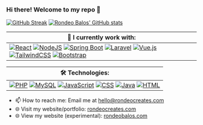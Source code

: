 ### Hi there! Welcome to my repo 👋
<!--[![Anurag's GitHub stats](https://github-readme-stats.vercel.app/api?username=rondeo-balos&count_private=true&show_icons=true&theme=dark)](https://github.com/anuraghazra/github-readme-stats)-->
<!--[![Rondeo Balos' GitHub stats](https://github-readme-stats.vercel.app/api?username=rondeo-balos&count_private=true&show_icons=true&theme=dark&include_all_commits=true&rank_icon=github&ring_color=2f81f7&icon_color=2f81f7&border_color=2f81f7)](https://github.com/rondeo-balos)-->
[![GitHub Streak](https://streak-stats.demolab.com/?user=rondeo-balos&ring_color=2f81f7&icon_color=2f81f7&border_color=2f81f7&theme=transparent&text_color=ffffff)]([https://git.io/streak-stats](https://github.com/rondeo-balos))
[![Rondeo Balos' GitHub stats](https://github-readme-stats-one-bice.vercel.app/api?username=rondeo-balos&show_icons=true&include_all_commits=true&count_private=true&ring_color=2f81f7&icon_color=2f81f7&border_color=2f81f7&theme=transparent&text_color=ffffff)](https://github.com/rondeo-balos)
<!--- 🔭 I’m currently working on a project called
    - Unforseen Quests, an rpg, side-scroller, soulslike, dungeon crawler game for android
    - Maria Portal - Management portal for the Municipality of Maria-->
| 🌱 I currently work with: |
| ---- |
| [![React](https://img.shields.io/badge/React-%2320232a.svg?logo=react&logoColor=%2361DAFB)](#) [![NodeJS](https://img.shields.io/badge/Node.js-6DA55F?logo=node.js&logoColor=white)](#) [![Spring Boot](https://img.shields.io/badge/Spring%20Boot-6DB33F?logo=springboot&logoColor=fff)](#) [![Laravel](https://img.shields.io/badge/Laravel-%23FF2D20.svg?logo=laravel&logoColor=white)](#) [![Vue.js](https://img.shields.io/badge/Vue.js-4FC08D?logo=vuedotjs&logoColor=fff)](#) [![TailwindCSS](https://img.shields.io/badge/Tailwind%20CSS-%2338B2AC.svg?logo=tailwind-css&logoColor=white)](#) [![Bootstrap](https://img.shields.io/badge/Bootstrap-7952B3?logo=bootstrap&logoColor=fff)](#) |

| 🛠️ Technologies: |
| ---- |
| [![PHP](https://img.shields.io/badge/php-%23777BB4.svg?&logo=php&logoColor=white)](#) [![MySQL](https://img.shields.io/badge/MySQL-4479A1?logo=mysql&logoColor=fff)](#) [![JavaScript](https://img.shields.io/badge/JavaScript-F7DF1E?logo=javascript&logoColor=000)](#) [![CSS](https://img.shields.io/badge/CSS-1572B6?logo=css3&logoColor=fff)](#) [![Java](https://img.shields.io/badge/Java-%23ED8B00.svg?logo=openjdk&logoColor=white)](#) [![HTML](https://img.shields.io/badge/HTML-%23E34F26.svg?logo=html5&logoColor=white)](#) |

- 📫 How to reach me: Email me at [hello@rondeocreates.com](mailto:hello@rondeocreates.com)
- 🌐 Visit my website/portfolio: <a href="https://rondeocreates.com/" target="_blank">rondeocreates.com</a>
- 🌐 View my website (experimental): <a href="https://rondeobalos.com/" target="_blank">rondeobalos.com</a>
<!--
**rondeo-balos/rondeo-balos** is a ✨ _special_ ✨ repository because its `README.md` (this file) appears on your GitHub profile.

Here are some ideas to get you started:

- 🔭 I’m currently working on ...
- 🌱 I’m currently learning ...
- 👯 I’m looking to collaborate on ...
- 🤔 I’m looking for help with ...
- 💬 Ask me about ...
- 📫 How to reach me: ...
- 😄 Pronouns: ...
- ⚡ Fun fact: ...
-->
